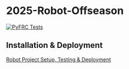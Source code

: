 # 2025-Robot-Offseason

[![PyFRC Tests](https://github.com/frc2881/2025-Robot-Offseason/actions/workflows/python-app.yml/badge.svg?branch=main)](https://github.com/frc2881/2025-Robot-Offseason/actions/workflows/python-app.yml)

## Installation & Deployment
[Robot Project Setup, Testing & Deployment](https://github.com/frc2881/Documentation/wiki/Development-Environment#robot-project-setup-testing--deployment)